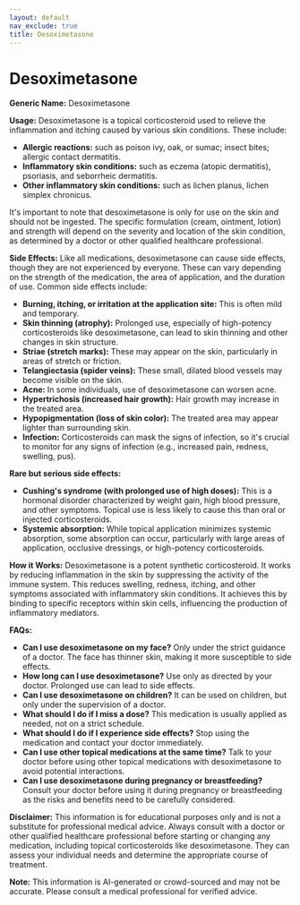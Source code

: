 ```yaml
---
layout: default
nav_exclude: true
title: Desoximetasone
---
```


# Desoximetasone

**Generic Name:** Desoximetasone

**Usage:** Desoximetasone is a topical corticosteroid used to relieve the inflammation and itching caused by various skin conditions.  These include:

* **Allergic reactions:** such as poison ivy, oak, or sumac; insect bites; allergic contact dermatitis.
* **Inflammatory skin conditions:** such as eczema (atopic dermatitis), psoriasis, and seborrheic dermatitis.
* **Other inflammatory skin conditions:** such as lichen planus, lichen simplex chronicus.

It's important to note that desoximetasone is only for use on the skin and should not be ingested.  The specific formulation (cream, ointment, lotion) and strength will depend on the severity and location of the skin condition, as determined by a doctor or other qualified healthcare professional.

**Side Effects:**  Like all medications, desoximetasone can cause side effects, though they are not experienced by everyone.  These can vary depending on the strength of the medication, the area of application, and the duration of use.  Common side effects include:

* **Burning, itching, or irritation at the application site:** This is often mild and temporary.
* **Skin thinning (atrophy):**  Prolonged use, especially of high-potency corticosteroids like desoximetasone, can lead to skin thinning and other changes in skin structure.
* **Striae (stretch marks):**  These may appear on the skin, particularly in areas of stretch or friction.
* **Telangiectasia (spider veins):**  These small, dilated blood vessels may become visible on the skin.
* **Acne:**  In some individuals, use of desoximetasone can worsen acne.
* **Hypertrichosis (increased hair growth):**  Hair growth may increase in the treated area.
* **Hypopigmentation (loss of skin color):**  The treated area may appear lighter than surrounding skin.
* **Infection:**  Corticosteroids can mask the signs of infection, so it's crucial to monitor for any signs of infection (e.g., increased pain, redness, swelling, pus).


**Rare but serious side effects:**

* **Cushing's syndrome (with prolonged use of high doses):** This is a hormonal disorder characterized by weight gain, high blood pressure, and other symptoms.  Topical use is less likely to cause this than oral or injected corticosteroids.
* **Systemic absorption:**  While topical application minimizes systemic absorption, some absorption can occur, particularly with large areas of application, occlusive dressings, or high-potency corticosteroids.

**How it Works:** Desoximetasone is a potent synthetic corticosteroid. It works by reducing inflammation in the skin by suppressing the activity of the immune system. This reduces swelling, redness, itching, and other symptoms associated with inflammatory skin conditions.  It achieves this by binding to specific receptors within skin cells, influencing the production of inflammatory mediators.


**FAQs:**

* **Can I use desoximetasone on my face?**  Only under the strict guidance of a doctor.  The face has thinner skin, making it more susceptible to side effects.
* **How long can I use desoximetasone?**  Use only as directed by your doctor.  Prolonged use can lead to side effects.
* **Can I use desoximetasone on children?**  It can be used on children, but only under the supervision of a doctor.
* **What should I do if I miss a dose?**  This medication is usually applied as needed, not on a strict schedule.
* **What should I do if I experience side effects?**  Stop using the medication and contact your doctor immediately.
* **Can I use other topical medications at the same time?**  Talk to your doctor before using other topical medications with desoximetasone to avoid potential interactions.
* **Can I use desoximetasone during pregnancy or breastfeeding?** Consult your doctor before using it during pregnancy or breastfeeding as the risks and benefits need to be carefully considered.


**Disclaimer:** This information is for educational purposes only and is not a substitute for professional medical advice. Always consult with a doctor or other qualified healthcare professional before starting or changing any medication, including topical corticosteroids like desoximetasone. They can assess your individual needs and determine the appropriate course of treatment.


**Note:** This information is AI-generated or crowd-sourced and may not be accurate. Please consult a medical professional for verified advice.
